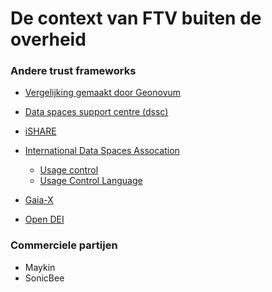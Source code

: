 # De context van FTV buiten de overheid

### Andere trust frameworks

- [Vergelijking gemaakt door Geonovum](https://docs.geostandaarden.nl/eu/VerkenningDataspaces/)

- [Data spaces support centre (dssc)](https://dssc.eu/space/BVE/357075461/Trust+Framework)
- [iSHARE](https://ishare.eu/nl/home/over-ishare/)
- [International Data Spaces Assocation](https://internationaldataspaces.org/)
  - [Usage control](https://docs.internationaldataspaces.org/ids-knowledgebase/v/ids-ram-4/perspectives-of-the-reference-architecture-model/4_perspectives/4_1_security_perspective/4_1_6_usage_control#figure-4.1.6.4-odrl-information-model)
  - [Usage Control Language](https://docs.internationaldataspaces.org/ids-knowledgebase/v/ids-g/usagecontrol/contract)
- [Gaia-X](https://www.gaia-x.eu/)
- [Open DEI](https://design-principles-for-data-spaces.org/)

### Commerciele partijen
- Maykin
- SonicBee